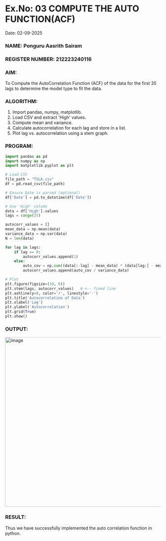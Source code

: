 # Ex.No: 03   COMPUTE THE AUTO FUNCTION(ACF)
Date: 02-09-2025
### NAME: Ponguru Aasrith Sairam
### REGISTER NUMBER: 212223240116
### AIM:
To Compute the AutoCorrelation Function (ACF) of the data for the first 35 lags to determine the model
type to fit the data.
### ALGORITHM:
1. Import pandas, numpy, matplotlib.
2. Load CSV and extract 'High' values.
3. Compute mean and variance.
4. Calculate autocorrelation for each lag and store in a list.
5. Plot lag vs. autocorrelation using a stem graph.
### PROGRAM:
```PYTHON
import pandas as pd
import numpy as np
import matplotlib.pyplot as plt

# Load CSV
file_path = "TSLA.csv"
df = pd.read_csv(file_path)

# Ensure Date is parsed (optional)
df['Date'] = pd.to_datetime(df['Date'])

# Use 'High' column
data = df['High'].values
lags = range(35)

autocorr_values = []
mean_data = np.mean(data)
variance_data = np.var(data)
N = len(data)

for lag in lags:
    if lag == 0:
        autocorr_values.append(1)
    else:
        auto_cov = np.sum((data[:-lag] - mean_data) * (data[lag:] - mean_data)) / N
        autocorr_values.append(auto_cov / variance_data)

# Plot
plt.figure(figsize=(10, 6))
plt.stem(lags, autocorr_values)   # <-- fixed line
plt.axhline(y=0, color='r', linestyle='-')
plt.title('Autocorrelation of Data')
plt.xlabel('Lag')
plt.ylabel('Autocorrelation')
plt.grid(True)
plt.show()

```
### OUTPUT:

<img width="846" height="547" alt="image" src="https://github.com/user-attachments/assets/a1781cca-0f58-4cee-a0ec-f59f99575574" />



### RESULT:
Thus we have successfully implemented the auto correlation function in python.
